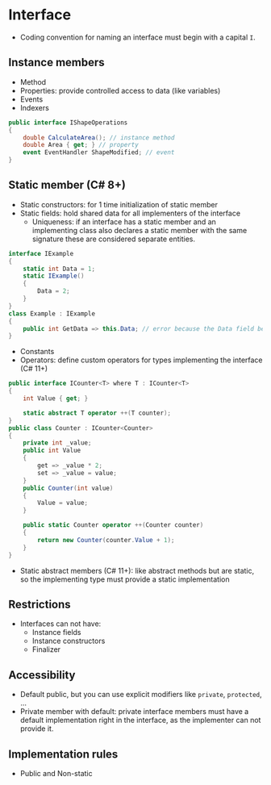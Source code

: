 # Interface
- Coding convention for naming an interface must begin with a capital `I`.
## Instance members
- Method
- Properties: provide controlled access to data (like variables)
- Events
- Indexers
```csharp
public interface IShapeOperations
{
	double CalculateArea(); // instance method
	double Area { get; } // property
	event EventHandler ShapeModified; // event
}
```
## Static member (C# 8+)
- Static constructors: for 1 time initialization of static member
- Static fields: hold shared data for all implementers of the interface
	- Uniqueness: if an interface has a static member and an implementing class also declares a static member with the same signature these are considered separate entities.
```csharp
interface IExample
{
    static int Data = 1;
    static IExample()
    {
        Data = 2;
    }
}
class Example : IExample
{
    public int GetData => this.Data; // error because the Data field belongs to the interface
}
```
- Constants
- Operators: define custom operators for types implementing the interface (C# 11+)
```csharp
public interface ICounter<T> where T : ICounter<T>
{
    int Value { get; }

    static abstract T operator ++(T counter);
}
public class Counter : ICounter<Counter>
{
    private int _value;
    public int Value
    {
        get => _value * 2;
        set => _value = value;
    }
    public Counter(int value)
    {
        Value = value;
    }

    public static Counter operator ++(Counter counter)
    {
        return new Counter(counter.Value + 1);
    }
}
```
- Static abstract members (C# 11+): like abstract methods but are static, so the implementing type must provide a static implementation
## Restrictions
- Interfaces can not have:
	- Instance fields
	- Instance constructors
	- Finalizer
## Accessibility
- Default public, but you can use explicit modifiers like `private`, `protected`, ...
- Private member with default: private interface members must have a default implementation right in the interface, as the implementer can not provide it.
## Implementation rules
- Public and Non-static
